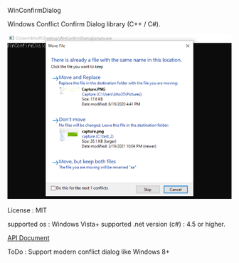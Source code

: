 WinConfirmDialog

Windows Conflict Confirm Dialog library (C++ / C#).

![Alt text](/image/capture.png)

License : MIT

supported os : Windows Vista+
supported .net version (c#) : 4.5 or higher.

[API Document](/docs/docs.md)

ToDo : Support modern conflict dialog like Windows 8+